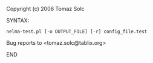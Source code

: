 Copyright (c) 2006 Tomaz Solc

SYNTAX:

    nelma-test.pl [-o OUTPUT_FILE] [-r] config_file.test

Bug reports to <tomaz.solc\@tablix.org>

END

